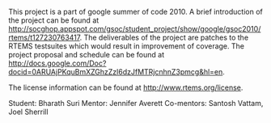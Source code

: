 This project is a part of google summer of code 2010. A brief introduction of the project can be found at http://socghop.appspot.com/gsoc/student_project/show/google/gsoc2010/rtems/t127230763417. The deliverables of the project are patches to the RTEMS testsuites which would result in improvement of coverage. The project proposal and schedule can be found at http://docs.google.com/Doc?docid=0ARUAjPKquBmXZGhzZzl6dzJfMTRjcnhnZ3pmcg&hl=en.

The license information can be found at http://www.rtems.org/license.

Student: Bharath Suri
Mentor: Jennifer Averett
Co-mentors: Santosh Vattam, Joel Sherrill